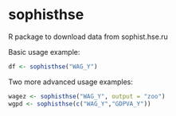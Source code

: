 sophisthse
==========

R package to download data from sophist.hse.ru

Basic usage example:
```r
df <- sophisthse("WAG_Y")
```

Two more advanced usage examples:
```r
wagez <- sophisthse("WAG_Y", output = "zoo")
wgpd <- sophisthse(c("WAG_Y","GDPVA_Y"))
```